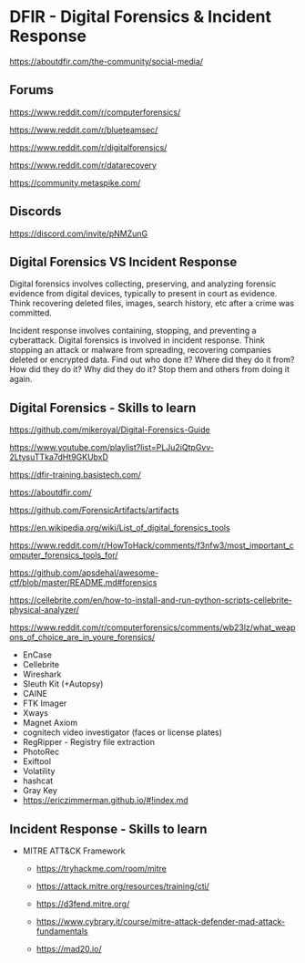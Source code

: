 # DFIR - Digital Forensics & Incident Response

https://aboutdfir.com/the-community/social-media/

## Forums

https://www.reddit.com/r/computerforensics/

https://www.reddit.com/r/blueteamsec/

https://www.reddit.com/r/digitalforensics/

https://www.reddit.com/r/datarecovery

https://community.metaspike.com/

## Discords

https://discord.com/invite/pNMZunG

## Digital Forensics VS Incident Response

Digital forensics involves collecting, preserving, and analyzing forensic evidence from digital devices, typically to present in court as evidence. Think recovering deleted files, images, search history, etc after a crime was committed.

Incident response involves containing, stopping, and preventing a cyberattack. Digital forensics is involved in incident response. Think stopping an attack or malware from spreading, recovering companies deleted or encrypted data. Find out who done it? Where did they do it from? How did they do it? Why did they do it? Stop them and others from doing it again.

## Digital Forensics - Skills to learn

https://github.com/mikeroyal/Digital-Forensics-Guide

https://www.youtube.com/playlist?list=PLJu2iQtpGvv-2LtysuTTka7dHt9GKUbxD

https://dfir-training.basistech.com/

https://aboutdfir.com/

https://github.com/ForensicArtifacts/artifacts

https://en.wikipedia.org/wiki/List_of_digital_forensics_tools

https://www.reddit.com/r/HowToHack/comments/f3nfw3/most_important_computer_forensics_tools_for/

https://github.com/apsdehal/awesome-ctf/blob/master/README.md#forensics

https://cellebrite.com/en/how-to-install-and-run-python-scripts-cellebrite-physical-analyzer/

https://www.reddit.com/r/computerforensics/comments/wb23lz/what_weapons_of_choice_are_in_youre_forensics/

- EnCase
- Cellebrite
- Wireshark
- Sleuth Kit (+Autopsy) 
- CAINE
- FTK Imager
- Xways
- Magnet Axiom
- cognitech video investigator (faces or license plates)
- RegRipper - Registry file extraction
- PhotoRec
- Exiftool
- Volatility
- hashcat
- Gray Key
- https://ericzimmerman.github.io/#!index.md

## Incident Response - Skills to learn

 - MITRE ATT&CK Framework
     - https://tryhackme.com/room/mitre

     - https://attack.mitre.org/resources/training/cti/

     - https://d3fend.mitre.org/

     - https://www.cybrary.it/course/mitre-attack-defender-mad-attack-fundamentals

     - https://mad20.io/